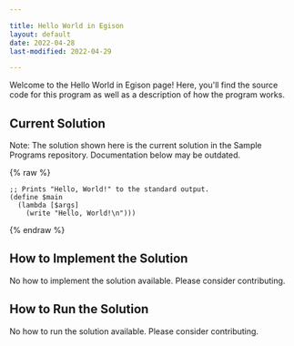 ```yaml
---

title: Hello World in Egison
layout: default
date: 2022-04-28
last-modified: 2022-04-29

---
```


Welcome to the Hello World in Egison page! Here, you'll find the source code for this program as well as a description of how the program works.

## Current Solution

Note: The solution shown here is the current solution in the Sample Programs repository. Documentation below may be outdated.

{% raw %}

```Egison
;; Prints "Hello, World!" to the standard output.
(define $main
  (lambda [$args]
    (write "Hello, World!\n")))
```

{% endraw %}

## How to Implement the Solution

No how to implement the solution available. Please consider contributing.

## How to Run the Solution

No how to run the solution available. Please consider contributing.